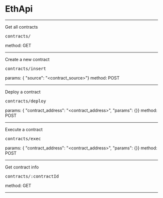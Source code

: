 <h1>EthApi</h1>


------------------------------------

Get all contracts

<pre>contracts/</pre>
method: GET


------------------------------------

Create a new contract

<pre>contracts/insert</pre>
params: { "source": "<contract_source>"}
method: POST


------------------------------------

Deploy a contract

<pre>contracts/deploy</pre>
params: { "contract_address": "<contract_address>", "params": {<params>}}
method: POST


------------------------------------

Execute a contract

<pre>contracts/exec</pre>
params: { "contract_address": "<contract_address>", "params": {<params>}}
method: POST


------------------------------------

Get contract info

<pre>contracts/:contractId</pre>
method: GET 


------------------------------------
